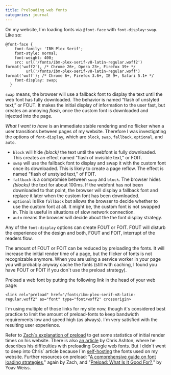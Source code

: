 ```yaml
---
title: Preloading web fonts
categories: journal
---
```

On my website, I´m loading fonts via `@font-face` with `font-display:swap`. Like so:

```
@font-face {
    font-family: 'IBM Plex Serif';
    font-style: normal;
    font-weight: 400;
    src: url('/fonts/ibm-plex-serif-v8-latin-regular.woff2') format('woff2'), /* Chrome 26+, Opera 23+, Firefox 39+ */
         url('/fonts/ibm-plex-serif-v8-latin-regular.woff') format('woff'); /* Chrome 6+, Firefox 3.6+, IE 9+, Safari 5.1+ */    
    font-display: swap;
  }
```

`swap` means, the browser will use a fallback font to display the text until the web font has fully downloaded. The behavior is named “flash of unstyled text,” or FOUT. It makes the initial display of information to the user fast, but creates an annoying *flash*, once the custom font is downloaded and injected into the page.

*What I want to have* is an immediate stable rendering and no flicker when a user transitions between pages of my website. Therefore I was investigating the options of `font-display`, which are `block`, `swap`, `fallback`, `optional`, and `auto`. 

- `block` will hide *(block)* the text until the webfont is fully downloaded. This creates an effect named "flash of invisible text," or FOIT.
- `swap` will use the fallback font to display and swap it with the custom font once its downloaded. This is likely to create a page reflow. The effect is named "flash of unstyled text," of FOIT.
- `fallback` is a compromise between `swap` and `block`. The browser hides *(blocks)* the text for about 100ms. If the webfont has not been downloaded to that point, the browser will display a fallback font and replace it later when the custom font has been downloaded.
- `optional` is like `fallback` but allows the browser to decide whether to use the custom font at all. It might be, the custom font is not swapped in. This is useful in situations of slow network connection.
- `auto` means the browser will decide about the the font display strategy.

Any of the `font-display` options can create FOUT or FOIT. FOUT will disturb the experience of the design and both, FOUT and FOIT, interrupt of the readers flow. 

The amount of FOUT or FOIT can be reduced by preloading the fonts. It will increase the initial render time of a page, but the flicker of fonts is not recognizable anymore. When you are using a service worker in your page you will probably anyway cache the fonts (still with caching, I found you have FOUT or FOIT if you don´t use the preload strategy).

Preload a web font by putting the following link in the head of your web page:

```
<link rel="preload" href="/fonts/ibm-plex-serif-v8-latin-regular.woff2" as="font" type="font/woff2" crossorigin>
```

I´m using multiple of those links for my site now, though it´s considered best practice to limit the amount of preload-fonts to keep bandwidth requirements low and speed high (as always). I´m very satisfied with the resulting user experience.

Refer to [Zach´s explanation of preload](https://www.zachleat.com/web/preload/) to get some statistics of initial render times on his website. There is also [an article](https://ashton.codes/preload-google-fonts-using-resource-hints/) by Chris Ashton, where he describes his difficulties with preloading Google web fonts. But I didn´t went to deep into Chris´ article because I´m [self-hosting](/journal/google-webfonts-helper/) the fonts used on my website. Further resources on preload: "[A comprehensive guide on font loading strategies](https://www.zachleat.com/web/comprehensive-webfonts/#preload)," again by Zach, and "[Preload: What Is It Good For?](https://www.smashingmagazine.com/2016/02/preload-what-is-it-good-for/)," by Yoav Weiss. 